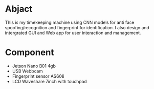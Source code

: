 # Abjact
This is my timekeeping machine using CNN models for anti face spoofing/recognition and fingerprint for identification. 
I also design and intergrated GUI and Web app for user interaction and management.

# Component
- Jetson Nano B01 4gb
- USB Webbcam
- Fingerprint sensor AS608
- LCD Waveshare 7inch with touchpad

  
